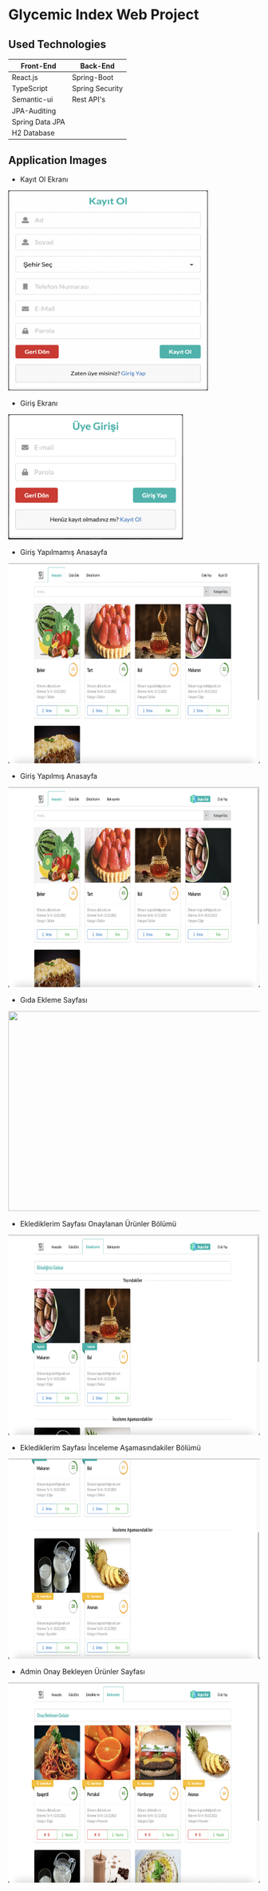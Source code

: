 # Glycemic Index Web Project


## Used Technologies
|       Front-End       |       Back-End        |    
|-----------------------|-----------------------|   
|    React.js           |     Spring-Boot       |  
|    TypeScript         |     Spring Security   |
|    Semantic-ui        |     Rest API's        |    
|                             JPA-Auditing                          
|                             Spring Data JPA                
|                             H2 Database       


## Application Images

- Kayıt Ol Ekranı

<img src="https://github.com/bugradal/Glycemic/blob/master/Project%20Images/KayitOl.png" width="400" height="400" style="max-width:100%;"></a>

- Giriş Ekranı

<img src="https://github.com/bugradal/Glycemic/blob/master/Project%20Images/Giris.png" width="350" height="250" style="max-width:100%;"></a>

- Giriş Yapılmamış Anasayfa

<img src="https://github.com/bugradal/Glycemic/blob/master/Project%20Images/Anasayfa_LoggedOut.png" width="600" height="400" style="max-width:100%;"></a>

- Giriş Yapılmış Anasayfa

<img src="https://github.com/bugradal/Glycemic/blob/master/Project%20Images/Anasayfa-LoggedIn.png" width="600" height="400" style="max-width:100%;"></a>

- Gıda Ekleme Sayfası

<img src="https://github.com/bugradal/Glycemic/blob/master/Project%20Images/G%C4%B1da%20Ekle.png" width="600" height="400" style="max-width:100%;"></a>

- Eklediklerim Sayfası Onaylanan Ürünler Bölümü

<img src="https://github.com/bugradal/Glycemic/blob/master/Project%20Images/Eklediklerim_Yayindakiler.png" width="600" height="400" style="max-width:100%;"></a>

- Eklediklerim Sayfası İnceleme Aşamasındakiler Bölümü

<img src="https://github.com/bugradal/Glycemic/blob/master/Project%20Images/Eklediklerim_Inceleme_Asamasindakiler.png" width="600" height="400" style="max-width:100%;"></a>

- Admin Onay Bekleyen Ürünler Sayfası

<img src="https://github.com/bugradal/Glycemic/blob/master/Project%20Images/Admin_Onay%20Bekleyen_Urunler.png" width="600" height="400" style="max-width:100%;"></a>


